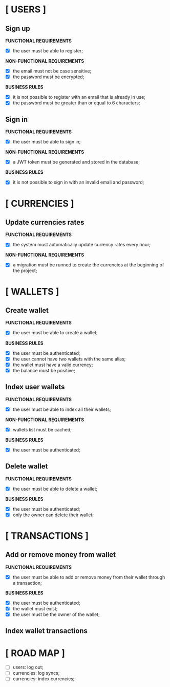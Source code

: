 # [ USERS ]

## Sign up

**FUNCTIONAL REQUIREMENTS**

- [x] the user must be able to register;

**NON-FUNCTIONAL REQUIREMENTS**

- [x] the email must not be case sensitive;
- [x] the password must be encrypted;

**BUSINESS RULES**

- [x] it is not possible to register with an email that is already in use;
- [x] the password must be greater than or equal to 6 characters;

## Sign in

**FUNCTIONAL REQUIREMENTS**

- [x] the user must be able to sign in;

**NON-FUNCTIONAL REQUIREMENTS**

- [x] a JWT token must be generated and stored in the database;

**BUSINESS RULES**

- [x] it is not possible to sign in with an invalid email and password;

# [ CURRENCIES ]

## Update currencies rates

**FUNCTIONAL REQUIREMENTS**

- [x] the system must automatically update currency rates every hour;

**NON-FUNCTIONAL REQUIREMENTS**

- [x] a migration must be runned to create the currencies at the beginning of the project;

# [ WALLETS ]

## Create wallet

**FUNCTIONAL REQUIREMENTS**

- [x] the user must be able to create a wallet;

**BUSINESS RULES**

- [x] the user must be authenticated;
- [x] the user cannot have two wallets with the same alias;
- [x] the wallet must have a valid currency;
- [x] the balance must be positive;

## Index user wallets

**FUNCTIONAL REQUIREMENTS**

- [x] the user must be able to index all their wallets;

**NON-FUNCTIONAL REQUIREMENTS**

- [x] wallets list must be cached;

**BUSINESS RULES**

- [x] the user must be authenticated;

## Delete wallet

**FUNCTIONAL REQUIREMENTS**

- [x] the user must be able to delete a wallet;

**BUSINESS RULES**

- [x] the user must be authenticated;
- [x] only the owner can delete their wallet;

# [ TRANSACTIONS ]

## Add or remove money from wallet

**FUNCTIONAL REQUIREMENTS**

- [x] the user must be able to add or remove money from their wallet through a transaction;

**BUSINESS RULES**

- [x] the user must be authenticated;
- [x] the wallet must exist;
- [x] the user must be the owner of the wallet;

## Index wallet transactions

# [ ROAD MAP ]

- [ ] users: log out;
- [ ] currencies: log syncs;
- [ ] currencies: index currencies;
